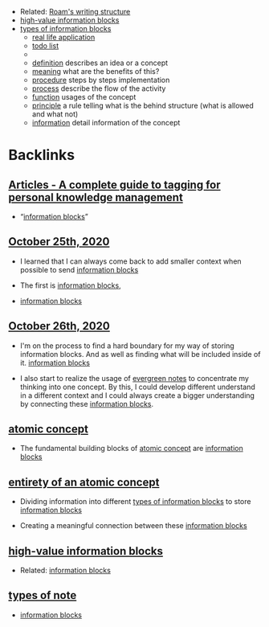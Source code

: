 - Related: [Roam's writing structure](<Roam's writing structure.md>)
- [high-value information blocks](<high-value information blocks.md>)
- [types of information blocks](<types of information blocks.md>)
    - [real life application](<real life application.md>)
    - [todo list](<todo list.md>)
    - 
    - [definition](<definition.md>) describes an idea or a concept
    - [meaning](<meaning.md>) what are the benefits of this?
    - [procedure](<procedure.md>) steps by steps implementation
    - [process](<process.md>) describe the flow of the activity
    - [function](<function.md>) usages of the concept
    - [principle](<principle.md>) a rule telling what is the behind structure (what is allowed and what not)
    - [information](<information.md>) detail information of the concept

# Backlinks
## [Articles - A complete guide to tagging for personal knowledge management](<Articles - A complete guide to tagging for personal knowledge management.md>)
- “[information blocks](<information blocks.md>)”

## [October 25th, 2020](<October 25th, 2020.md>)
- I learned that I can always come back to add smaller context when possible to send [information blocks](<information blocks.md>)

- The first is [information blocks](<information blocks.md>),

- [information blocks](<information blocks.md>)

## [October 26th, 2020](<October 26th, 2020.md>)
- I'm on the process to find a hard boundary for my way of storing information blocks. And as well as finding what will be included inside of it. [information blocks](<information blocks.md>)

- I also start to realize the usage of [evergreen notes](<evergreen notes.md>) to concentrate my thinking into one concept. By this, I could develop different understand in a different context and I could always create a bigger understanding by connecting these [information blocks](<information blocks.md>).

## [atomic concept](<atomic concept.md>)
- The fundamental building blocks of [atomic concept](<atomic concept.md>) are [information blocks](<information blocks.md>)

## [entirety of an atomic concept](<entirety of an atomic concept.md>)
- Dividing information into different [types of information blocks](<types of information blocks.md>) to store [information blocks](<information blocks.md>)

- Creating a meaningful connection between these [information blocks](<information blocks.md>)

## [high-value information blocks](<high-value information blocks.md>)
- Related: [information blocks](<information blocks.md>)

## [types of note](<types of note.md>)
- [information blocks](<information blocks.md>)

